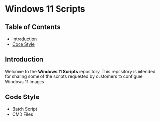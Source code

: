 # Windows 11 Scripts

## Table of Contents
- [Introduction](#introduction)
- [Code Style](#code-style)

## Introduction
Welcome to the **Windows 11 Scripts** repository.  This repository is intended for sharing some of the scripts requested by customers to configure Windows 11 images

## Code Style

* Batch Script
* CMD Files

